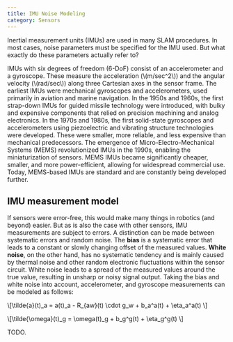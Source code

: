```yaml
---
title: IMU Noise Modeling
category: Sensors
---
```


Inertial measurement units (IMUs) are used in many SLAM procedures. In most cases, noise parameters must be specified for the IMU used. But what exactly do these parameters actually refer to?

<!-- more -->

<p>IMUs with six degrees of freedom (6-DoF) consist of an accelerometer and a gyroscope. These measure the acceleration (\(m/sec^2\)) and the angular velocity (\(rad/sec\)) along three Cartesian axes in the sensor frame. The earliest IMUs were mechanical gyroscopes and accelerometers, used primarily in aviation and marine navigation. In the 1950s and 1960s, the first strap-down IMUs for guided missile technology were introduced, with bulky and expensive components that relied on precision machining and analog electronics. In the 1970s and 1980s, the first solid-state gyroscopes and accelerometers using piezoelectric and vibrating structure technologies were developed. These were smaller, more reliable, and less expensive than mechanical predecessors. The emergence of Micro-Electro-Mechanical Systems (MEMS) revolutionized IMUs in the 1990s, enabling the miniaturization of sensors. MEMS IMUs became significantly cheaper, smaller, and more power-efficient, allowing for widespread commercial use. Today, MEMS-based IMUs are standard and are constantly being developed further.</p>

## IMU measurement model

<p>If sensors were error-free, this would make many things in robotics (and beyond) easier. But as is also the case with other sensors, IMU measurements are subject to errors. A distinction can be made between systematic errors and random noise. The <b>bias</b> is a systematic error that leads to a constant or slowly changing offset of the measured values. <b>White noise</b>, on the other hand, has no systematic tendency and is mainly caused by thermal noise and other random electronic fluctuations within the sensor circuit. White noise leads to a spread of the measured values around the true value, resulting in unsharp or noisy signal output. Taking the bias and white noise into account, accelerometer, and gyroscope measurements can be modeled as follows:</p>

<p>\[\tilde{a}(t)_a = a(t)_a - R_{aw}(t) \cdot g_w + b_a^a(t) + \eta_a^a(t) \]</p>
<p>\[\tilde{\omega}(t)_g = \omega(t)_g + b_g^g(t) + \eta_g^g(t) \]</p>

TODO.
